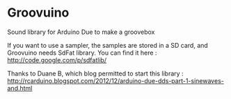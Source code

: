 Groovuino
=========

Sound library for Arduino Due to make a groovebox


If you want to use a sampler, the samples are stored in a SD card, and Groovuino needs SdFat library. You can find it here :
http://code.google.com/p/sdfatlib/


Thanks to Duane B, which blog permitted to start this library :
http://rcarduino.blogspot.com/2012/12/arduino-due-dds-part-1-sinewaves-and.html
